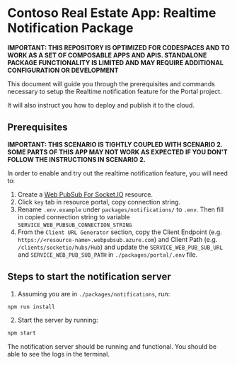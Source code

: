 # Contoso Real Estate App: Realtime Notification Package

**IMPORTANT: THIS REPOSITORY IS OPTIMIZED FOR CODESPACES AND TO WORK AS A SET OF COMPOSABLE APPS AND APIS. STANDALONE PACKAGE FUNCTIONALITY IS LIMITED AND MAY REQUIRE ADDITIONAL CONFIGURATION OR DEVELOPMENT**

This document will guide you through the prerequisites and commands necessary to setup the Realtime notification feature for the Portal project.

It will also instruct you how to deploy and publish it to the cloud.

## Prerequisites

**IMPORTANT: THIS SCENARIO IS TIGHTLY COUPLED WITH SCENARIO 2. SOME PARTS OF THIS APP MAY NOT WORK AS EXPECTED IF YOU DON'T FOLLOW THE INSTRUCTIONS IN SCENARIO 2.**

In order to enable and try out the realtime notification feature, you will need to:

1. Create a [Web PubSub For Socket.IO](https://ms.portal.azure.com/#create/Microsoft.WebPubSubForSocketIO) resource.
2. Click `key` tab in resource portal, copy connection string.
3. Rename `.env.example` under `packages/notifications/` to `.env`. Then fill in copied connection string to variable `SERVICE_WEB_PUBSUB_CONNECTION_STRING`
4. From the `Client URL Generator` section, copy the Client Endpoint (e.g. `https://<resource-name>.webpubsub.azure.com`) and Client Path (e.g. `/clients/socketio/hubs/Hub`) and update the `SERVICE_WEB_PUB_SUB_URL` and `SERVICE_WEB_PUB_SUB_PATH` in `./packages/portal/.env` file.

## Steps to start the notification server

1. Assuming you are in `./packages/notifications`, run:

```bash
npm run install
```

2. Start the server by running:

```bash
npm start
```
The notification server should be running and functional. You should be able to see the logs in the terminal.